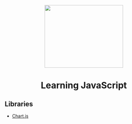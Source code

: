 
<p align="center">
    <img src="https://cdn.pixabay.com/photo/2017/03/30/17/41/javascript-2189147_1280.png" width="250" height="200"><br/>
</p>
<h1 align="center" >
    Learning JavaScript
</h1>

## Libraries

- [Chart.js](https://www.chartjs.org/)

